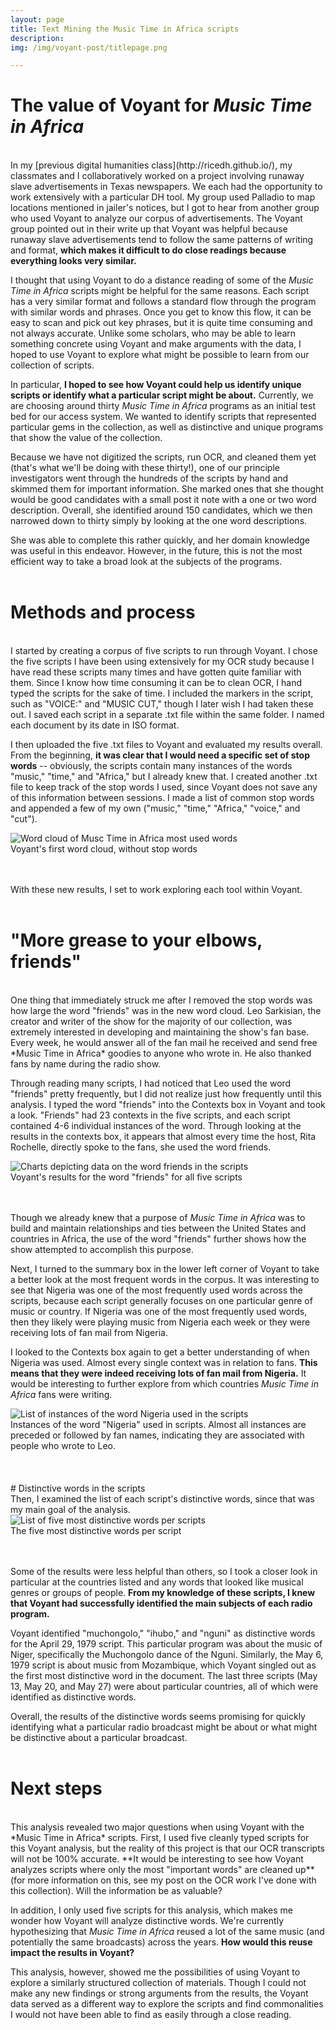 ```yaml
---
layout: page
title: Text Mining the Music Time in Africa scripts
description:
img: /img/voyant-post/titlepage.png

---
```


# The value of Voyant for *Music Time in Africa*
<br/>
In my [previous digital humanities class](http://ricedh.github.io/), my classmates and I collaboratively worked on a project involving runaway slave advertisements in Texas newspapers. We each had the opportunity to work extensively with a particular DH tool. My group used Palladio to map locations mentioned in jailer's notices, but I got to hear from another group who used Voyant to analyze our corpus of advertisements. The Voyant group pointed out in their write up that Voyant was helpful because runaway slave advertisements tend to follow the same patterns of writing and format, <strong>which makes it difficult to do close readings because everything looks very similar.</strong>

I thought that using Voyant to do a distance reading of some of the *Music Time in Africa* scripts might be helpful for the same reasons. Each script has a very similar format and follows a standard flow through the program with similar words and phrases. Once you get to know this flow, it can be easy to scan and pick out key phrases, but it is quite time consuming and not always accurate. Unlike some scholars, who may be able to learn something concrete using Voyant and make arguments with the data, I hoped to use Voyant to explore what might be possible to learn from our collection of scripts.

In particular, **I hoped to see how Voyant could help us identify unique scripts or identify what a particular script might be about.** Currently, we are choosing around thirty *Music Time in Africa* programs as an initial test bed for our access system. We wanted to identify scripts that represented particular gems in the collection, as well as distinctive and unique programs that show the value of the collection.

Because we have not digitized the scripts, run OCR, and cleaned them yet (that's what we'll be doing with these thirty!), one of our principle investigators went through the hundreds of the scripts by hand and skimmed them for important information. She marked ones that she thought would be good candidates with a small post it note with a one or two word description. Overall, she identified around 150 candidates, which we then narrowed down to thirty simply by looking at the one word descriptions.

She was able to complete this rather quickly, and her domain knowledge was useful in this endeavor. However, in the future, this is not the most efficient way to take a broad look at the subjects of the programs.
<br/>
<br/>
# Methods and process
<br/>
I started by creating a corpus of five scripts to run through Voyant. I chose the five scripts I have been using extensively for my OCR study because I have read these scripts many times and have gotten quite familiar with them. Since I know how time consuming it can be to clean OCR, I hand typed the scripts for the sake of time. I included the markers in the script, such as "VOICE:" and "MUSIC CUT," though I later wish I had taken these out. I saved each script in a separate .txt file within the same folder. I named each document by its date in ISO format.

I then uploaded the five .txt files to Voyant and evaluated my results overall. From the beginning, **it was clear that I would need a specific set of stop words** -- obviously, the scripts contain many instances of the words "music," "time," and "Africa," but I already knew that. I created another .txt file to keep track of the stop words I used, since Voyant does not save any of this information between sessions. I made a list of common stop words and appended a few of my own ("music," "time," "Africa," "voice," and "cut").

<div class="img_row">
	<img class="col three" src="/img/voyant-post/first-wordcloud.png" alt="Word cloud of Musc Time in Africa most used words" title="MTiA Word Cloud"/>
</div>
<div class="col three caption">
	Voyant's first word cloud, without stop words
</div>
<br/>
<br/>

With these new results, I set to work exploring each tool within Voyant.
<br/>
<br/>
# "More grease to your elbows, friends"
<br/>
One thing that immediately struck me after I removed the stop words was how large the word "friends" was in the new word cloud. Leo Sarkisian, the creator and writer of the show for the majority of our collection, was extremely interested in developing and maintaining the show's fan base. Every week, he would answer all of the fan mail he received and send free *Music Time in Africa* goodies to anyone who wrote in. He also thanked fans by name during the radio show.

Through reading many scripts, I had noticed that Leo used the word "friends" pretty frequently, but I did not realize just how frequently until this analysis. I typed the word "friends" into the Contexts box in Voyant and took a look. "Friends" had 23 contexts in the five scripts, and each script contained 4-6 individual instances of the word. Through looking at the results in the contexts box, it appears that almost every time the host, Rita Rochelle, directly spoke to the fans, she used the word friends.

<div class="img_row">
	<img class="col three" src="/img/voyant-post/friends-voyant.png" alt="Charts depicting data on the word friends in the scripts" title="Usage of the word friends in MTiA scripts"/>
</div>
<div class="col three caption">
	Voyant's results for the word "friends" for all five scripts
</div>
<br/>
<br/>

Though we already knew that a purpose of *Music Time in Africa* was to build and maintain relationships and ties between the United States and countries in Africa, the use of the word "friends" further shows how the show attempted to accomplish this purpose.

Next, I turned to the summary box in the lower left corner of Voyant to take a better look at the most frequent words in the corpus. It was interesting to see that Nigeria was one of the most frequently used words across the scripts, because each script generally focuses on one particular genre of music or country. If Nigeria was one of the most frequently used words, then they likely were playing music from Nigeria each week or they were receiving lots of fan mail from Nigeria.

I looked to the Contexts box again to get a better understanding of when Nigeria was used. Almost every single context was in relation to fans. **This means that they were indeed receiving lots of fan mail from Nigeria.** It would be interesting to further explore from which countries *Music Time in Africa* fans were writing.

<div class="img_row">
	<img class="col three" src="/img/voyant-post/nigeria-voyant.png" alt="List of instances of the word Nigeria used in the scripts" title="Instances of the word Nigeria used in scripts"/>
</div>
<div class="col three caption">
	Instances of the word "Nigeria" used in scripts. Almost all instances are preceded or followed by fan names, indicating they are associated with people who wrote to Leo.
</div>
<br/>
<br/>
<br/>
# Distinctive words in the scripts
<br/>
Then, I examined the list of each script's distinctive words, since that was my main goal of the analysis.

<div class="img_row">
	<img class="col three" src="/img/voyant-post/distinctive-words-voyant.png" alt="List of five most distinctive words per scripts" title="Distinctive words"/>
</div>
<div class="col three caption">
	The five most distinctive words per script
</div>
<br/>
<br/>

Some of the results were less helpful than others, so I took a closer look in particular at the countries listed and any words that looked like musical genres or groups of people. **From my knowledge of these scripts, I knew that Voyant had successfully identified the main subjects of each radio program.**

Voyant identified "muchongolo," "ihubo," and "nguni" as distinctive words for the April 29, 1979 script. This particular program was about the music of Niger, specifically the Muchongolo dance of the Nguni. Similarly, the May 6, 1979 script is about music from Mozambique, which Voyant singled out as the first most distinctive word in the document. The last three scripts (May 13, May 20, and May 27) were about particular countries, all of which were  identified as distinctive words.

Overall, the results of the distinctive words seems promising for quickly identifying what a particular radio broadcast might be about or what might be distinctive about a particular broadcast.
<br/>
<br/>
# Next steps
<br/>
This analysis revealed two major questions when using Voyant with the *Music Time in Africa* scripts. First, I used five cleanly typed scripts for this Voyant analysis, but the reality of this project is that our OCR transcripts will not be 100% accurate. **It would be interesting to see how Voyant analyzes scripts where only the most "important words" are cleaned up** (for more information on this, see my post on the OCR work I've done with this collection). Will the information be as valuable?

In addition, I only used five scripts for this analysis, which makes me wonder how Voyant will analyze distinctive words. We're currently hypothesizing that *Music Time in Africa* reused a lot of the same music (and potentially the same broadcasts) across the years. **How would this reuse impact the results in Voyant?**

This analysis, however, showed me the possibilities of using Voyant to explore a similarly structured collection of materials. Though I could not make any new findings or strong arguments from the results, the Voyant data served as a different way to explore the scripts and find commonalities I would not have been able to find as easily through a close reading.
